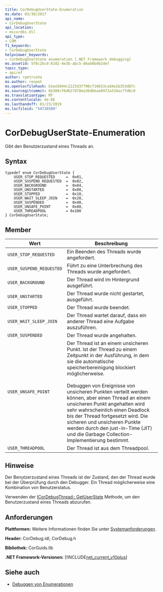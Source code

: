 ```yaml
---
title: CorDebugUserState-Enumeration
ms.date: 03/30/2017
api_name:
- CorDebugUserState
api_location:
- mscordbi.dll
api_type:
- COM
f1_keywords:
- CorDebugUserState
helpviewer_keywords:
- CorDebugUserState enumeration [.NET Framework debugging]
ms.assetid: 5f6c2bcd-8102-4e3b-abc5-86ab0bd62def
topic_type:
- apiref
author: rpetrusha
ms.author: ronpet
ms.openlocfilehash: b1ee5044c2223d3ff90cf10b53cad4e1b353d87c
ms.sourcegitcommit: 6b308cf6d627d78ee36dbbae8972a310ac7fd6c8
ms.translationtype: MT
ms.contentlocale: de-DE
ms.lasthandoff: 01/23/2019
ms.locfileid: "54726509"
---
```

# <a name="cordebuguserstate-enumeration"></a>CorDebugUserState-Enumeration
Gibt den Benutzerzustand eines Threads an.  
  
## <a name="syntax"></a>Syntax  
  
```  
typedef enum CorDebugUserState {  
    USER_STOP_REQUESTED     =  0x01,  
    USER_SUSPEND_REQUESTED  =  0x02,  
    USER_BACKGROUND         =  0x04,  
    USER_UNSTARTED          =  0x08,  
    USER_STOPPED            =  0x10,  
    USER_WAIT_SLEEP_JOIN    =  0x20,  
    USER_SUSPENDED          =  0x40,  
    USER_UNSAFE_POINT       =  0x80,  
    USER_THREADPOOL         = 0x100  
} CorDebugUserState;  
```  
  
## <a name="members"></a>Member  
  
|Wert|Beschreibung|  
|-----------|-----------------|  
|`USER_STOP_REQUESTED`|Ein Beenden des Threads wurde angefordert.|  
|`USER_SUSPEND_REQUESTED`|Führt zu eine Unterbrechung des Threads wurde angefordert.|  
|`USER_BACKGROUND`|Der Thread wird im Hintergrund ausgeführt.|  
|`USER_UNSTARTED`|Der Thread wurde nicht gestartet, ausgeführt.|  
|`USER_STOPPED`|Der Thread wurde beendet.|  
|`USER_WAIT_SLEEP_JOIN`|Der Thread wartet darauf, dass ein anderer Thread eine Aufgabe auszuführen.|  
|`USER_SUSPENDED`|Der Thread wurde angehalten.|  
|`USER_UNSAFE_POINT`|Der Thread ist an einem unsicheren Punkt. Ist der Thread zu einem Zeitpunkt in der Ausführung, in dem sie die automatische speicherbereinigung blockiert möglicherweise.<br /><br /> Debuggen von Ereignisse von unsicheren Punkten verteilt werden können, aber einen Thread an einem unsicheren Punkt angehalten wird sehr wahrscheinlich einen Deadlock bis der Thread fortgesetzt wird. Die sicheren und unsicheren Punkte werden durch den just-in-Time (JIT) und die Garbage Collection-Implementierung bestimmt.|  
|`USER_THREADPOOL`|Der Thread ist aus dem Threadpool.|  
  
## <a name="remarks"></a>Hinweise  
 Der Benutzerzustand eines Threads ist der Zustand, den der Thread wurde bei der Überprüfung durch den Debugger. Ein Thread möglicherweise eine Kombination von Benutzerstatus.  
  
 Verwenden der [ICorDebugThread:: GetUserState](../../../../docs/framework/unmanaged-api/debugging/icordebugthread-getuserstate-method.md) Methode, um den Benutzerzustand eines Threads abzurufen.  
  
## <a name="requirements"></a>Anforderungen  
 **Plattformen:** Weitere Informationen finden Sie unter [Systemanforderungen](../../../../docs/framework/get-started/system-requirements.md).  
  
 **Header:** CorDebug.idl, CorDebug.h  
  
 **Bibliothek:** CorGuids.lib  
  
 **.NET Framework-Versionen:** [!INCLUDE[net_current_v10plus](../../../../includes/net-current-v10plus-md.md)]  
  
## <a name="see-also"></a>Siehe auch
- [Debuggen von Enumerationen](../../../../docs/framework/unmanaged-api/debugging/debugging-enumerations.md)
